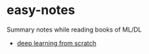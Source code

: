# easy-notes
Summary notes while reading books of ML/DL

- [deep learning from scratch](./deep-learning-from-scratch/deep_learning_from_scratch.md)